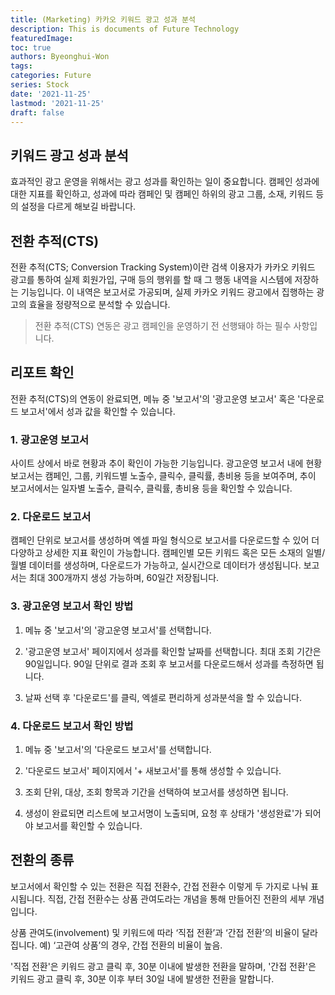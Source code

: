 ```yaml
---
title: (Marketing) 카카오 키워드 광고 성과 분석
description: This is documents of Future Technology
featuredImage: 
toc: true
authors: Byeonghui-Won
tags:
categories: Future
series: Stock
date: '2021-11-25'
lastmod: '2021-11-25'
draft: false
---
```


## 키워드 광고 성과 분석

효과적인 광고 운영을 위해서는 광고 성과를 확인하는 일이 중요합니다. 캠페인 성과에 대한 지표를 확인하고, 성과에 따라 캠페인 및 캠페인 하위의 광고 그룹, 소재, 키워드 등의 설정을 다르게 해보길 바랍니다.

## 전환 추적(CTS)

전환 추적(CTS; Conversion Tracking System)이란 검색 이용자가 카카오 키워드 광고를 통하여 실제 회원가입, 구매 등의 행위를 할 때 그 행동 내역을 시스템에 저장하는 기능입니다. 이 내역은 보고서로 가공되며, 실제 카카오 키워드 광고에서 집행하는 광고의 효율을 정량적으로 분석할 수 있습니다.

> 전환 추적(CTS) 연동은 광고 캠페인을 운영하기 전 선행돼야 하는 필수 사항입니다.

## 리포트 확인

전환 추적(CTS)의 연동이 완료되면, 메뉴 중 '보고서'의 '광고운영 보고서' 혹은 '다운로드 보고서'에서 성과 값을 확인할 수 있습니다.

### 1. 광고운영 보고서

사이트 상에서 바로 현황과 추이 확인이 가능한 기능입니다. 광고운영 보고서 내에 현황 보고서는 캠페인, 그룹, 키워드별 노출수, 클릭수, 클릭률, 총비용 등을 보여주며, 추이 보고서에서는 일자별 노출수, 클릭수, 클릭률, 총비용 등을 확인할 수 있습니다.

### 2. 다운로드 보고서

캠페인 단위로 보고서를 생성하며 엑셀 파일 형식으로 보고서를 다운로드할 수 있어 더 다양하고 상세한 지표 확인이 가능합니다. 캠페인별 모든 키워드 혹은 모든 소재의 일별/월별 데이터를 생성하며, 다운로드가 가능하고, 실시간으로 데이터가 생성됩니다. 보고서는 최대 300개까지 생성 가능하며, 60일간 저장됩니다.

### 3. 광고운영 보고서 확인 방법

  1. 메뉴 중 '보고서'의 '광고운영 보고서'를 선택합니다.

  2. '광고운영 보고서' 페이지에서 성과를 확인할 날짜를 선택합니다. 최대 조회 기간은 90일입니다. 90일 단위로 결과 조회 후 보고서를 다운로드해서 성과를 측정하면 됩니다.

  3. 날짜 선택 후 '다운로드'를 클릭, 엑셀로 편리하게 성과분석을 할 수 있습니다.

### 4. 다운로드 보고서 확인 방법

  1. 메뉴 중 '보고서'의 '다운로드 보고서'를 선택합니다.

  2. '다운로드 보고서' 페이지에서 '+ 새보고서'를 통해 생성할 수 있습니다. 

  3. 조회 단위, 대상, 조회 항목과 기간을 선택하여 보고서를 생성하면 됩니다.

  4. 생성이 완료되면 리스트에 보고서명이 노출되며, 요청 후 상태가 '생성완료'가 되어야 보고서를 확인할 수 있습니다.

## 전환의 종류

보고서에서 확인할 수 있는 전환은 직접 전환수, 간접 전환수 이렇게 두 가지로 나눠 표시됩니다. 직접, 간접 전환수는 상품 관여도라는 개념을 통해 만들어진 전환의 세부 개념입니다.

상품 관여도(involvement) 및 키워드에 따라 ‘직접 전환’과 ‘간접 전환’의 비율이 달라집니다. 
예) ‘고관여 상품’의 경우, 간접 전환의 비율이 높음.

'직접 전환'은 키워드 광고 클릭 후, 30분 이내에 발생한 전환을 말하며, '간접 전환'은 키워드 광고 클릭 후, 30분 이후 부터 30일 내에 발생한 전환을 말합니다.

